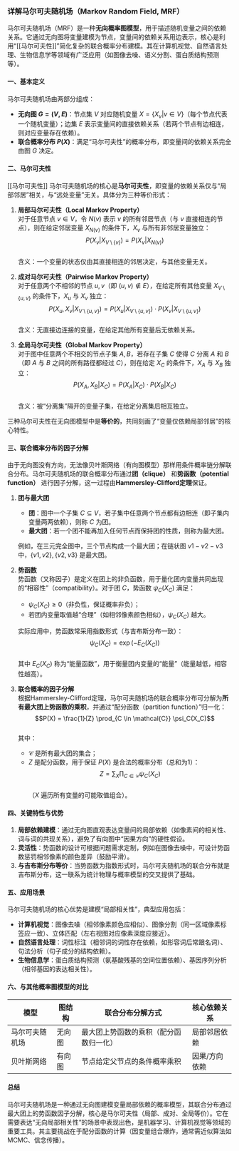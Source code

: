 ### 详解马尔可夫随机场（Markov Random Field, MRF）


马尔可夫随机场（MRF）是一种**无向概率图模型**，用于描述随机变量之间的依赖关系。它通过无向图将变量建模为节点，变量间的依赖关系用边表示，核心是利用“[[马尔可夫性]]”简化复杂的联合概率分布建模。其在计算机视觉、自然语言处理、生物信息学等领域有广泛应用（如图像去噪、语义分割、蛋白质结构预测等）。


#### 一、基本定义
马尔可夫随机场由两部分组成：
- **无向图 $G = (V, E)$**：节点集 $V$ 对应随机变量 $X = \{X_v | v \in V\}$（每个节点代表一个随机变量）；边集 $E$ 表示变量间的直接依赖关系（若两个节点有边相连，则对应变量存在依赖）。
- **联合概率分布 $P(X)$**：满足“马尔可夫性”的概率分布，即变量间的依赖关系完全由图 $G$ 决定。


#### 二、马尔可夫性
[[马尔可夫性]]
马尔可夫随机场的核心是**马尔可夫性**，即变量的依赖关系仅与“局部邻居”相关，与“远处变量”无关。具体分为三种等价形式：

1. **局部马尔可夫性（Local Markov Property）**  
   对于任意节点 $v \in V$，令 $N(v)$ 表示 $v$ 的所有邻居节点（与 $v$ 直接相连的节点），则在给定邻居变量 $X_{N(v)}$ 的条件下，$X_v$ 与所有非邻居变量独立：  
   $$P(X_v | X_{V \setminus \{v\}}) = P(X_v | X_{N(v)})$$  
   含义：一个变量的状态仅由其直接相连的邻居决定，与其他变量无关。


2. **成对马尔可夫性（Pairwise Markov Property）**  
   对于任意两个不相邻的节点 $u, v$（即 $(u, v) \notin E$），在给定所有其他变量 $X_{V \setminus \{u, v\}}$ 的条件下，$X_u$ 与 $X_v$ 独立：  
   $$P(X_u, X_v | X_{V \setminus \{u, v\}}) = P(X_u | X_{V \setminus \{u, v\}}) \cdot P(X_v | X_{V \setminus \{u, v\}})$$  
   含义：无直接边连接的变量，在给定其他所有变量后无依赖关系。


3. **全局马尔可夫性（Global Markov Property）**  
   对于图中任意两个不相交的节点子集 $A, B$，若存在子集 $C$ 使得 $C$ 分离 $A$ 和 $B$（即 $A$ 与 $B$ 之间的所有路径都经过 $C$），则在给定 $X_C$ 的条件下，$X_A$ 与 $X_B$ 独立：  
   $$P(X_A, X_B | X_C) = P(X_A | X_C) \cdot P(X_B | X_C)$$  
   含义：被“分离集”隔开的变量子集，在给定分离集后相互独立。

  
三种马尔可夫性在无向图模型中是**等价的**，共同刻画了“变量仅依赖局部邻居”的核心特性。


#### 三、联合概率分布的因子分解
由于无向图没有方向，无法像贝叶斯网络（有向图模型）那样用条件概率链分解联合分布。马尔可夫随机场的联合概率分布通过**团（clique）** 和**势函数（potential function）** 进行因子分解，这一过程由**Hammersley-Clifford定理**保证。


1. **团与最大团**  
   - **团**：图中一个子集 $C \subseteq V$，若子集中任意两个节点都有边相连（即子集内变量两两依赖），则称 $C$ 为团。  
   - **最大团**：若一个团不能再加入任何节点而保持团的性质，则称为最大团。  

   例如，在三元完全图中，三个节点构成一个最大团；在链状图 $v1-v2-v3$ 中，$\{v1, v2\}, \{v2, v3\}$ 是最大团。


2. **势函数**  
   势函数（又称因子）是定义在团上的非负函数，用于量化团内变量共同出现的“相容性”（compatibility）。对于团 $C$，势函数 $\psi_C(X_C)$ 满足：  
   - $\psi_C(X_C) \geq 0$（非负性，保证概率非负）；  
   - 若团内变量取值越“合理”（如相邻像素颜色相似），$\psi_C(X_C)$ 越大。  

   实际应用中，势函数常采用指数形式（与吉布斯分布一致）：  
   $$\psi_C(X_C) = \exp\left(-E_C(X_C)\right)$$  
   其中 $E_C(X_C)$ 称为“能量函数”，用于衡量团内变量的“能量”（能量越低，相容性越高）。


3. **联合概率的因子分解**  
   根据Hammersley-Clifford定理，马尔可夫随机场的联合概率分布可分解为**所有最大团上势函数的乘积**，并通过“配分函数（partition function）”归一化：  
   $$P(X) = \frac{1}{Z} \prod_{C \in \mathcal{C}} \psi_C(X_C)$$  
   其中：  
   - $\mathcal{C}$ 是所有最大团的集合；  
   - $Z$ 是配分函数，用于保证 $P(X)$ 是合法的概率分布（总和为1）：  
     $$Z = \sum_{X} \prod_{C \in \mathcal{C}} \psi_C(X_C)$$  
     （$X$ 遍历所有变量的可能取值组合）。  


#### 四、关键特性与优势
1. **局部依赖建模**：通过无向图直观表达变量间的局部依赖（如像素间的相关性、词与词的共现关系），避免了有向图中“因果方向”的硬性假设。  
2. **灵活性**：势函数的设计可根据问题需求定制，例如在图像去噪中，可设计势函数惩罚相邻像素的颜色差异（鼓励平滑）。  
3. **与吉布斯分布等价**：当势函数为指数形式时，马尔可夫随机场的联合分布就是吉布斯分布，这一联系为统计物理与概率模型的交叉提供了基础。  


#### 五、应用场景
马尔可夫随机场的核心优势是建模“局部相关性”，典型应用包括：  
- **计算机视觉**：图像去噪（相邻像素颜色应相似）、图像分割（同一区域像素标签应一致）、立体匹配（左右视图对应像素深度应接近）。  
- **自然语言处理**：词性标注（相邻词的词性存在依赖，如形容词后常跟名词）、句法分析（句子成分的结构依赖）。  
- **生物信息学**：蛋白质结构预测（氨基酸残基的空间位置依赖）、基因序列分析（相邻基因的表达相关性）。  


#### 六、与其他概率图模型的对比
| 模型         | 图结构   | 联合分布分解方式               | 核心依赖关系       |
|--------------|----------|--------------------------------|--------------------|
| 马尔可夫随机场 | 无向图   | 最大团上势函数的乘积（配分函数归一化） | 局部邻居依赖       |
| 贝叶斯网络   | 有向图   | 节点给定父节点的条件概率乘积   | 因果/方向依赖      |


#### 总结
马尔可夫随机场是一种通过无向图建模变量局部依赖的概率模型，其联合分布通过最大团上的势函数因子分解，核心是马尔可夫性（局部、成对、全局等价）。它在需要表达“无向局部相关性”的场景中表现出色，是机器学习、计算机视觉等领域的重要工具。其主要挑战在于配分函数的计算（因变量组合爆炸，通常需近似算法如MCMC、信念传播）。
